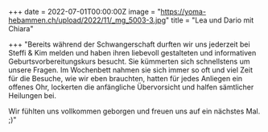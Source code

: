 +++
date = 2022-07-01T00:00:00Z
image = "https://yoma-hebammen.ch/upload/2022/11/_mg_5003-3.jpg"
title = "Lea und Dario mit Chiara"

+++
"Bereits während der Schwangerschaft durften wir uns jederzeit bei Steffi & Kim melden und haben ihren liebevoll gestalteten und informativen Geburtsvorbereitungskurs besucht. Sie kümmerten sich schnellstens um unsere Fragen. Im Wochenbett nahmen sie sich immer so oft und viel Zeit für die Besuche, wie wir eben brauchten, hatten für jedes Anliegen ein offenes Ohr, lockerten die anfängliche Übervorsicht und halfen sämtlicher Heilungen bei.

Wir fühlten uns vollkommen geborgen und freuen uns auf ein nächstes Mal. ;)"